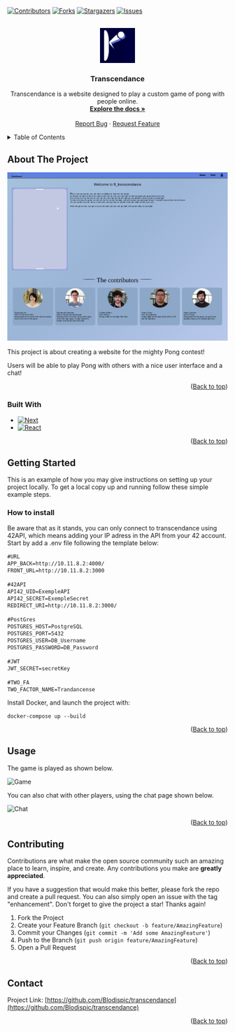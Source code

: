 <a name="readme-top"></a>

[![Contributors][contributors-shield]][contributors-url]
[![Forks][forks-shield]][forks-url]
[![Stargazers][stars-shield]][stars-url]
[![Issues][issues-shield]][issues-url]



<!-- PROJECT LOGO -->
<br />
<div align="center">
  <a href="https://github.com/github_username/repo_name">
    <img src="front/public/pong.png" alt="Logo" width="80" height="80">
  </a>

<h3 align="center">Transcendance</h3>

  <p align="center">
    Transcendance is a website designed to play a custom game of pong with people online.
    <br />
    <a href="https://github.com/Blodispic/transcendance"><strong>Explore the docs »</strong></a>
    <br />
    <br />
    <a href="https://github.com/Blodispic/transcendance/issues">Report Bug</a>
    ·
    <a href="https://github.com/Blodispic/transcendance/issues">Request Feature</a>
  </p>
</div>



<!-- TABLE OF CONTENTS -->
<details>
  <summary>Table of Contents</summary>
  <ol>
    <li>
      <a href="#about-the-project">About The Project</a>
      <ul>
        <li><a href="#built-with">Built With</a></li>
      </ul>
    </li>
    <li>
      <a href="#getting-started">Getting Started</a>
      <ul>
        <li><a href="#how-to-install">How to install</a></li>
      </ul>
    </li>
    <li><a href="#usage">Usage</a></li>
    <li><a href="#contributing">Contributing</a></li>
    <li><a href="#contact">Contact</a></li>
  </ol>
</details>



<!-- ABOUT THE PROJECT -->
## About The Project

[![Product Name Screen Shot][product-screenshot]](https://example.com)

This project is about creating a website for the mighty Pong contest!

Users will be able to play Pong with others with a nice user
interface and a chat!


<p align="right">(<a href="#readme-top">Back to top</a>)</p>



### Built With

* [![Next][Next.js]][Next-url]
* [![React][React.js]][React-url]

<p align="right">(<a href="#readme-top">Back to top</a>)</p>



<!-- GETTING STARTED -->
## Getting Started

This is an example of how you may give instructions on setting up your project locally.
To get a local copy up and running follow these simple example steps.


### How to install
Be aware that as it stands, you can only connect to transcendance using 42API, which means adding your IP adress in the API from your 42 account.
Start by add a .env file following the template below:
```
#URL
APP_BACK=http://10.11.8.2:4000/
FRONT_URL=http://10.11.8.2:3000

#42API
API42_UID=ExempleAPI
API42_SECRET=ExempleSecret
REDIRECT_URI=http://10.11.8.2:3000/

#PostGres
POSTGRES_HOST=PostgreSQL
POSTGRES_PORT=5432
POSTGRES_USER=DB_Username
POSTGRES_PASSWORD=DB_Password

#JWT
JWT_SECRET=secretKey

#TWO_FA
TWO_FACTOR_NAME=Trandancense
```

Install Docker, and launch the project with:
```
docker-compose up --build
```

<p align="right">(<a href="#readme-top">Back to top</a>)</p>



<!-- USAGE EXAMPLES -->
## Usage

The game is played as shown below.

<img src="https://user-images.githubusercontent.com/80698496/235122589-6db7a8e4-d88b-442d-9592-db2efb576674.gif" alt="Game" width="300" height="400">


You can also chat with other players, using the chat page shown below.

<img src="https://user-images.githubusercontent.com/80698496/235122888-9c24c0e9-750e-4edd-9d0e-99a4fdf894d0.png" alt="Chat" width="550" height="400">

<p align="right">(<a href="#readme-top">Back to top</a>)</p>

<!-- CONTRIBUTING -->
## Contributing

Contributions are what make the open source community such an amazing place to learn, inspire, and create. Any contributions you make are **greatly appreciated**.

If you have a suggestion that would make this better, please fork the repo and create a pull request. You can also simply open an issue with the tag "enhancement".
Don't forget to give the project a star! Thanks again!

1. Fork the Project
2. Create your Feature Branch (`git checkout -b feature/AmazingFeature`)
3. Commit your Changes (`git commit -m 'Add some AmazingFeature'`)
4. Push to the Branch (`git push origin feature/AmazingFeature`)
5. Open a Pull Request

<p align="right">(<a href="#readme-top">Back to top</a>)</p>

<!-- CONTACT -->
## Contact

Project Link: [https://github.com/Blodispic/transcendance](https://github.com/Blodispic/transcendance)

<p align="right">(<a href="#readme-top">Back to top</a>)</p>


<!-- MARKDOWN LINKS & IMAGES -->
<!-- https://www.markdownguide.org/basic-syntax/#reference-style-links -->
[contributors-shield]: https://img.shields.io/github/contributors/Blodispic/transcendance.svg?style=for-the-badge
[contributors-url]: https://github.com/Blodispic/transcendance/graphs/contributors
[forks-shield]: https://img.shields.io/github/forks/Blodispic/transcendance.svg?style=for-the-badge
[forks-url]: https://github.com/Blodispic/transcendance/network/members
[stars-shield]: https://img.shields.io/github/stars/Blodispic/transcendance.svg?style=for-the-badge
[stars-url]: https://github.com/Blodispic/transcendance/stargazers
[issues-shield]: https://img.shields.io/github/issues/Blodispic/transcendance.svg?style=for-the-badge
[issues-url]: https://github.com/Blodispic/transcendance/issues
[product-screenshot]: images/homepage.png
[Next.js]: https://img.shields.io/badge/next.js-000000?style=for-the-badge&logo=nextdotjs&logoColor=white
[Next-url]: https://nextjs.org/
[React.js]: https://img.shields.io/badge/React-20232A?style=for-the-badge&logo=react&logoColor=61DAFB
[React-url]: https://reactjs.org/
[Vue.js]: https://img.shields.io/badge/Vue.js-35495E?style=for-the-badge&logo=vuedotjs&logoColor=4FC08D
[Vue-url]: https://vuejs.org/
[Angular.io]: https://img.shields.io/badge/Angular-DD0031?style=for-the-badge&logo=angular&logoColor=white
[Angular-url]: https://angular.io/
[Svelte.dev]: https://img.shields.io/badge/Svelte-4A4A55?style=for-the-badge&logo=svelte&logoColor=FF3E00
[Svelte-url]: https://svelte.dev/
[Laravel.com]: https://img.shields.io/badge/Laravel-FF2D20?style=for-the-badge&logo=laravel&logoColor=white
[Laravel-url]: https://laravel.com
[Bootstrap.com]: https://img.shields.io/badge/Bootstrap-563D7C?style=for-the-badge&logo=bootstrap&logoColor=white
[Bootstrap-url]: https://getbootstrap.com
[JQuery.com]: https://img.shields.io/badge/jQuery-0769AD?style=for-the-badge&logo=jquery&logoColor=white
[JQuery-url]: https://jquery.com 
